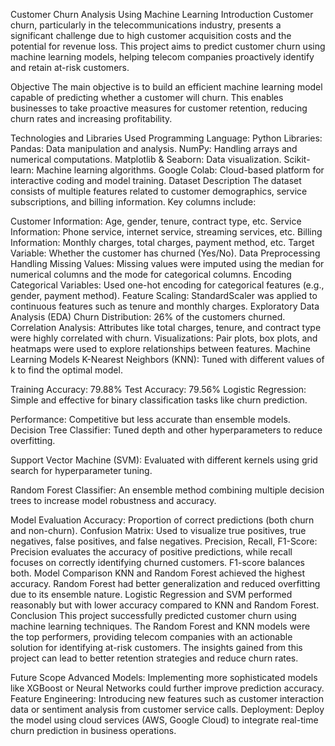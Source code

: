 Customer Churn Analysis Using Machine Learning
Introduction
Customer churn, particularly in the telecommunications industry, presents a significant challenge due to high customer acquisition costs and the potential for revenue loss. This project aims to predict customer churn using machine learning models, helping telecom companies proactively identify and retain at-risk customers.

Objective
The main objective is to build an efficient machine learning model capable of predicting whether a customer will churn. This enables businesses to take proactive measures for customer retention, reducing churn rates and increasing profitability.

Technologies and Libraries Used
Programming Language: Python
Libraries:
Pandas: Data manipulation and analysis.
NumPy: Handling arrays and numerical computations.
Matplotlib & Seaborn: Data visualization.
Scikit-learn: Machine learning algorithms.
Google Colab: Cloud-based platform for interactive coding and model training.
Dataset Description
The dataset consists of multiple features related to customer demographics, service subscriptions, and billing information. Key columns include:

Customer Information: Age, gender, tenure, contract type, etc.
Service Information: Phone service, internet service, streaming services, etc.
Billing Information: Monthly charges, total charges, payment method, etc.
Target Variable: Whether the customer has churned (Yes/No).
Data Preprocessing
Handling Missing Values: Missing values were imputed using the median for numerical columns and the mode for categorical columns.
Encoding Categorical Variables: Used one-hot encoding for categorical features (e.g., gender, payment method).
Feature Scaling: StandardScaler was applied to continuous features such as tenure and monthly charges.
Exploratory Data Analysis (EDA)
Churn Distribution: 26% of the customers churned.
Correlation Analysis: Attributes like total charges, tenure, and contract type were highly correlated with churn.
Visualizations: Pair plots, box plots, and heatmaps were used to explore relationships between features.
Machine Learning Models
K-Nearest Neighbors (KNN): Tuned with different values of k to find the optimal model.

Training Accuracy: 79.88%
Test Accuracy: 79.56%
Logistic Regression: Simple and effective for binary classification tasks like churn prediction.

Performance: Competitive but less accurate than ensemble models.
Decision Tree Classifier: Tuned depth and other hyperparameters to reduce overfitting.

Support Vector Machine (SVM): Evaluated with different kernels using grid search for hyperparameter tuning.

Random Forest Classifier: An ensemble method combining multiple decision trees to increase model robustness and accuracy.

Model Evaluation
Accuracy: Proportion of correct predictions (both churn and non-churn).
Confusion Matrix: Used to visualize true positives, true negatives, false positives, and false negatives.
Precision, Recall, F1-Score: Precision evaluates the accuracy of positive predictions, while recall focuses on correctly identifying churned customers. F1-score balances both.
Model Comparison
KNN and Random Forest achieved the highest accuracy.
Random Forest had better generalization and reduced overfitting due to its ensemble nature.
Logistic Regression and SVM performed reasonably but with lower accuracy compared to KNN and Random Forest.
Conclusion
This project successfully predicted customer churn using machine learning techniques. The Random Forest and KNN models were the top performers, providing telecom companies with an actionable solution for identifying at-risk customers. The insights gained from this project can lead to better retention strategies and reduce churn rates.

Future Scope
Advanced Models: Implementing more sophisticated models like XGBoost or Neural Networks could further improve prediction accuracy.
Feature Engineering: Introducing new features such as customer interaction data or sentiment analysis from customer service calls.
Deployment: Deploy the model using cloud services (AWS, Google Cloud) to integrate real-time churn prediction in business operations.
